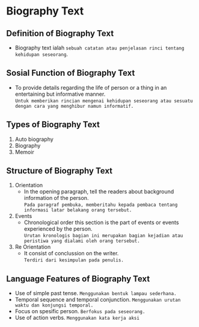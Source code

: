 # Biography Text
## Definition of Biography Text
- Biography text ialah `sebuah catatan atau penjelasan rinci tentang kehidupan seseorang`.
## Sosial Function of Biography Text
- To provide details regarding the life of person or a thing in an entertaining but informative manner.<br>
  `Untuk memberikan rincian mengenai kehidupan seseorang atau sesuatu dengan cara yang menghibur namun informatif.`
## Types of Biography Text
1. Auto biography
2. Biography
3. Memoir
## Structure of Biography Text
1. Orientation
   - In the opening paragraph, tell the readers about background information of the person.<br>
     `Pada paragraf pembuka, memberitahu kepada pembaca tentang informasi latar belakang orang tersebut.` 
2. Events
   - Chronological order this section is the part of events or events experienced by the person.<br>
     `Urutan kronologis bagian ini merupakan bagian kejadian atau peristiwa yang dialami oleh orang tersebut.`
3. Re Orientation
   - It consist of conclussion on the writer.<br>
     `Terdiri dari kesimpulan pada penulis.`
## Language Features of Biography Text
- Use of simple past tense. `Menggunakan bentuk lampau sederhana.`
- Temporal sequence and temporal conjunction. `Menggunakan urutan waktu dan konjungsi temporal.`
- Focus on spesific person. `Berfokus pada seseorang.`
- Use of action verbs. `Menggunakan kata kerja aksi`
  
